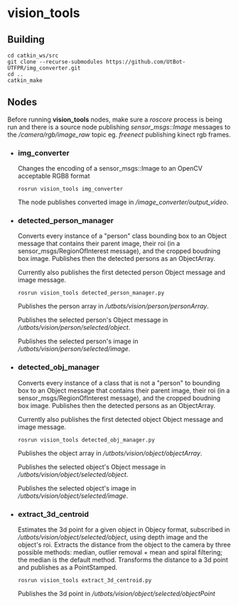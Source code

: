 # vision_tools

## Building
```
cd catkin_ws/src
git clone --recurse-submodules https://github.com/UtBot-UTFPR/img_converter.git
cd ..
catkin_make
```

## Nodes

Before running **vision_tools** nodes, make sure a *roscore* process is being run and there is a source node publishing *sensor_msgs::Image* messages to the */camera/rgb/image_raw* topic eg. *freenect* publishing kinect rgb frames.

- ### img_converter
  Changes the encoding of a sensor_msgs::Image to an OpenCV acceptable RGB8 format
  ```
  rosrun vision_tools img_converter
  ```
  The node publishes converted image in */image_converter/output_video*.

- ### detected_person_manager
  Converts every instance of a "person" class bounding box to an Object message that contains their parent image, their roi (in a sensor_msgs/RegionOfInterest message), and the cropped boudning box image. Publishes then the detected persons as an ObjectArray.
  
  Currently also publishes the first detected person Object message and image message.
  ```
  rosrun vision_tools detected_person_manager.py
  ```
  Publishes the person array in */utbots/vision/person/personArray*.
  
  Publishes the selected person's Object message in */utbots/vision/person/selected/object*.
  
  Publishes the selected person's image in */utbots/vision/person/selected/image*.
  
- ### detected_obj_manager
  Converts every instance of a class that is not a "person" to bounding box to an Object message that contains their parent image, their roi (in a sensor_msgs/RegionOfInterest message), and the cropped boudning box image. Publishes then the detected persons as an ObjectArray.
  
  Currently also publishes the first detected object Object message and image message.
  ```
  rosrun vision_tools detected_obj_manager.py
  ```
  Publishes the object array in */utbots/vision/object/objectArray*.
  
  Publishes the selected object's Object message in */utbots/vision/object/selected/object*.
  
  Publishes the selected object's image in */utbots/vision/object/selected/image*.
 
- ### extract_3d_centroid
  Estimates the 3d point for a given object in Objecy format, subscribed in */utbots/vision/object/selected/object*, using depth image and the object's roi. Extracts the distance from the object to the camera by three possible methods: median, outlier removal + mean and spiral filtering; the median is the default method. Transforms the distance to a 3d point and publishes as a PointStamped.
  ```
  rosrun vision_tools extract_3d_centroid.py
  ```
  Publishes the 3d point in */utbots/vision/object/selected/objectPoint*
